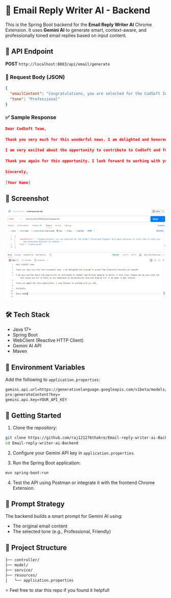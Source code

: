 # 📧 Email Reply Writer AI - Backend

This is the Spring Boot backend for the **Email Reply Writer AI** Chrome Extension. It uses **Gemini AI** to generate smart, context-aware, and professionally toned email replies based on input content.

## 🔗 API Endpoint

**POST** `http://localhost:8083/api/email/generate`

### 📝 Request Body (JSON)

```json
{
  "emailContent": "Congratulations, you are selected for the CodSoft Internship Program. With great pleasure we would like to offer you the Internship Position at CodSoft.",
  "tone": "Professional"
}
```

### ✅ Sample Response

```json
Dear CodSoft Team,

Thank you very much for this wonderful news. I am delighted and honored to accept the Internship Position at CodSoft. 

I am very excited about the opportunity to contribute to CodSoft and further develop my skills in this role. Please let me know what the next steps are and if there is any paperwork or documentation required from my end. I am eager to get started.

Thank you again for this opportunity. I look forward to working with you all.

Sincerely,

[Your Name]
```

## 📸 Screenshot

![Postman Screenshot](./screenshots/postman_test.png)

## 🛠️ Tech Stack

- Java 17+
- Spring Boot
- WebClient (Reactive HTTP Client)
- Gemini AI API
- Maven

## 🔐 Environment Variables

Add the following to `application.properties`:

```properties
gemini.api.url=https://generativelanguage.googleapis.com/v1beta/models/gemini-pro:generateContent?key=
gemini.api.key=YOUR_API_KEY
```

## 🚀 Getting Started

1. Clone the repository:

```bash
git clone https://github.com/raj121276thakre/Email-reply-writer-ai-Backend.git
cd Email-reply-writer-ai-Backend
```

2. Configure your Gemini API key in `application.properties`.

3. Run the Spring Boot application:

```bash
mvn spring-boot:run
```

4. Test the API using Postman or integrate it with the frontend Chrome Extension.

## 🧠 Prompt Strategy

The backend builds a smart prompt for Gemini AI using:
- The original email content
- The selected tone (e.g., Professional, Friendly)

## 📁 Project Structure

```
├── controller/
├── model/
├── service/
├── resources/
│   └── application.properties
```

⭐ Feel free to star this repo if you found it helpful!

